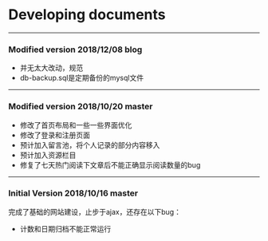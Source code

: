 # Developing documents
------------------------------------
### Modified version 2018/12/08 blog
* 并无太大改动，规范
* db-backup.sql是定期备份的mysql文件

------------------------------------
### Modified version 2018/10/20 master
* 修改了首页布局和一些一些界面优化
* 修改了登录和注册页面
* 预计加入留言池，将个人记录的部分内容移入
* 预计加入资源栏目
* 修复了七天热门阅读下文章后不能正确显示阅读数量的bug

------------
### Initial Version 2018/10/16 master
完成了基础的网站建设，止步于ajax，还存在以下bug：
* 计数和日期归档不能正常运行
